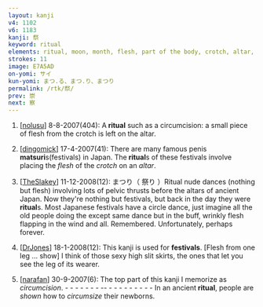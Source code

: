 ```yaml
---
layout: kanji
v4: 1102
v6: 1183
kanji: 祭
keyword: ritual
elements: ritual, moon, month, flesh, part of the body, crotch, altar, show, two, small
strokes: 11
image: E7A5AD
on-yomi: サイ
kun-yomi: まつ.る、まつ.り、まつり
permalink: /rtk/祭/
prev: 崇
next: 察
---
```


1) [<a href="http://kanji.koohii.com/profile/nolusu">nolusu</a>] 8-8-2007(404): A<strong> ritual</strong> such as a circumcision: a small piece of flesh from the crotch is left on the altar.

2) [<a href="http://kanji.koohii.com/profile/dingomick">dingomick</a>] 17-4-2007(41): There are many famous penis <strong>matsuri</strong>s(festivals) in Japan. The<strong> ritual</strong>s of these festivals involve placing the <em>flesh</em> of the <em>crotch</em> on an <em>altar</em>.

3) [<a href="http://kanji.koohii.com/profile/TheSlakey">TheSlakey</a>] 11-12-2008(12): まつり（ 祭り ）Ritual nude dances (nothing but flesh) involving lots of pelvic thrusts before the altars of ancient Japan. Now they&#039;re nothing but festivals, but back in the day they were<strong> ritual</strong>s. Most Japanese festivals have a circle dance, just imagine all the old people doing the except same dance but in the buff, wrinkly flesh flapping in the wind and all. Remembered. Unfortunately, perhaps forever.

4) [<a href="http://kanji.koohii.com/profile/DrJones">DrJones</a>] 18-1-2008(12): This kanji is used for <strong>festivals</strong>. [Flesh from one leg ... show] I think of those sexy high slit skirts, the ones that let you see the leg of its wearer.

5) [<a href="http://kanji.koohii.com/profile/narafan">narafan</a>] 30-9-2007(6): The top part of this kanji I memorize as <em>circumcision</em>. - - - - - - - -- - - - - - - - - - In an ancient<strong> ritual</strong>, people are <em>shown</em> how to <em>circumsize</em> their newborns.

